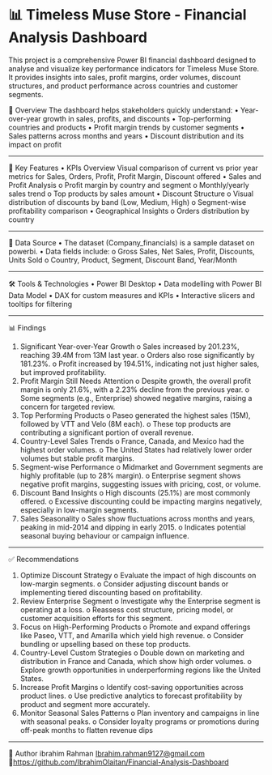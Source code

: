 # 📊 Timeless Muse Store - Financial Analysis Dashboard
This project is a comprehensive Power BI financial dashboard designed to analyse and visualize key performance indicators for  Timeless Muse Store. It provides insights into sales, profit margins, order volumes, discount structures, and product performance across countries and customer segments.

🚀 Overview
The dashboard helps stakeholders quickly understand:
•	Year-over-year growth in sales, profits, and discounts
•	Top-performing countries and products
•	Profit margin trends by customer segments
•	Sales patterns across months and years
•	Discount distribution and its impact on profit
________________________________________

📌 Key Features
•	KPIs Overview
Visual comparison of current vs prior year metrics for Sales, Orders, Profit, Profit Margin, Discount offered
•	Sales and Profit Analysis
o	Profit margin by country and segment
o	Monthly/yearly sales trend
o	Top products by sales amount
•	Discount Structure
o	Visual distribution of discounts by band (Low, Medium, High)
o	Segment-wise profitability comparison
•	Geographical Insights
o	Orders distribution by country
________________________________________
🧾 Data Source
•	The dataset (Company_financials) is  a sample dataset on powerbi.
•	Data fields include:
o	Gross Sales, Net Sales, Profit, Discounts, Units Sold
o	Country, Product, Segment, Discount Band, Year/Month
________________________________________
🛠️ Tools & Technologies
•	Power BI Desktop
•	Data modelling with Power BI Data Model
•	DAX for custom measures and KPIs
•	Interactive slicers and tooltips for filtering
________________________________________
📊 Findings
1.	Significant Year-over-Year Growth
o	Sales increased by 201.23%, reaching 39.4M from 13M last year.
o	Orders also rose significantly by 181.23%.
o	Profit increased by 194.51%, indicating not just higher sales, but improved profitability.
2.	Profit Margin Still Needs Attention
o	Despite growth, the overall profit margin is only 21.6%, with a 2.23% decline from the previous year.
o	Some segments (e.g., Enterprise) showed negative margins, raising a concern for targeted review.
3.	Top Performing Products
o	Paseo generated the highest sales (15M), followed by VTT and Velo (8M each).
o	These top products are contributing a significant portion of overall revenue.
4.	Country-Level Sales Trends
o	France, Canada, and Mexico had the highest order volumes.
o	The United States had relatively lower order volumes but stable profit margins.
5.	Segment-wise Performance
o	Midmarket and Government segments are highly profitable (up to 28% margin).
o	Enterprise segment shows negative profit margins, suggesting issues with pricing, cost, or volume.
6.	Discount Band Insights
o	High discounts (25.1%) are most commonly offered.
o	Excessive discounting could be impacting margins negatively, especially in low-margin segments.
7.	Sales Seasonality
o	Sales show fluctuations across months and years, peaking in mid-2014 and dipping in early 2015.
o	Indicates potential seasonal buying behaviour or campaign influence.
________________________________________
✅ Recommendations
1.	Optimize Discount Strategy
o	Evaluate the impact of high discounts on low-margin segments.
o	Consider adjusting discount bands or implementing tiered discounting based on profitability.
2.	Review Enterprise Segment
o	Investigate why the Enterprise segment is operating at a loss.
o	Reassess cost structure, pricing model, or customer acquisition efforts for this segment.
3.	Focus on High-Performing Products
o	Promote and expand offerings like Paseo, VTT, and Amarilla which yield high revenue.
o	Consider bundling or upselling based on these top products.
4.	Country-Level Custom Strategies
o	Double down on marketing and distribution in France and Canada, which show high order volumes.
o	Explore growth opportunities in underperforming regions like the United States.
5.	Increase Profit Margins
o	Identify cost-saving opportunities across product lines.
o	Use predictive analytics to forecast profitability by product and segment more accurately.
6.	Monitor Seasonal Sales Patterns
o	Plan inventory and campaigns in line with seasonal peaks.
o	Consider loyalty programs or promotions during off-peak months to flatten revenue dips
________________________________________



👤 Author
ibrahim Rahman
Ibrahim.rahman9127@gmail.com
🔗https://github.com/IbrahimOlaitan/Financial-Analysis-Dashboard
